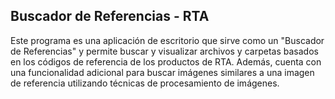 ## Buscador de Referencias - RTA

Este programa es una aplicación de escritorio que sirve como un "Buscador de Referencias" y permite buscar y visualizar archivos y carpetas basados en los códigos de referencia de los productos de RTA. Además, cuenta con una funcionalidad adicional para buscar imágenes similares a una imagen de referencia utilizando técnicas de procesamiento de imágenes.


